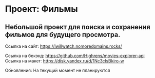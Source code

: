 # Проект: Фильмы
## Небольшой проект для поиска и сохранения фильмов для будущего просмотра. ##

Ссылка на сайт: https://iwillwatch.nomoredomains.rocks/

Ссылка на бекэнд: https://github.com/Highrens/movies-explorer-api  
Ссылка на макет: https://disk.yandex.ru/d/1Nc3clsBkiro-w

Обновления: На текущий момент не планируются
